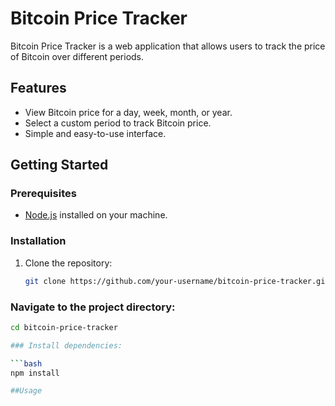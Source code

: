 # Bitcoin Price Tracker

Bitcoin Price Tracker is a web application that allows users to track the price of Bitcoin over different periods.

## Features

- View Bitcoin price for a day, week, month, or year.
- Select a custom period to track Bitcoin price.
- Simple and easy-to-use interface.

## Getting Started

### Prerequisites

- [Node.js](https://nodejs.org/) installed on your machine.

### Installation

1. Clone the repository:

   ```bash
   git clone https://github.com/your-username/bitcoin-price-tracker.git

### Navigate to the project directory:

   ```bash
   cd bitcoin-price-tracker

### Install dependencies:

   ```bash
   npm install

##Usage
